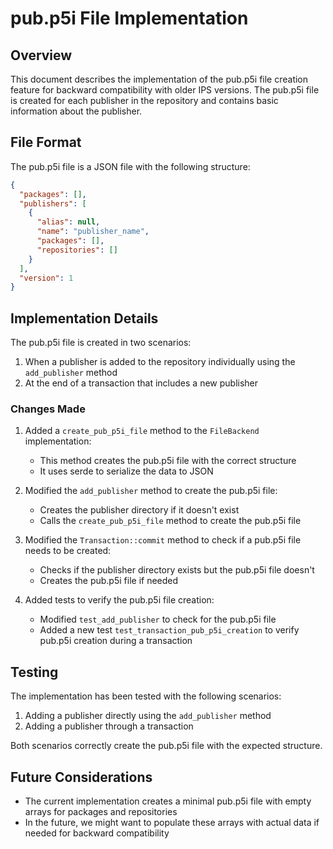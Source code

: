 # pub.p5i File Implementation

## Overview

This document describes the implementation of the pub.p5i file creation feature for backward compatibility with older IPS versions. The pub.p5i file is created for each publisher in the repository and contains basic information about the publisher.

## File Format

The pub.p5i file is a JSON file with the following structure:

```json
{
  "packages": [],
  "publishers": [
    {
      "alias": null,
      "name": "publisher_name",
      "packages": [],
      "repositories": []
    }
  ],
  "version": 1
}
```

## Implementation Details

The pub.p5i file is created in two scenarios:

1. When a publisher is added to the repository individually using the `add_publisher` method
2. At the end of a transaction that includes a new publisher

### Changes Made

1. Added a `create_pub_p5i_file` method to the `FileBackend` implementation:
   - This method creates the pub.p5i file with the correct structure
   - It uses serde to serialize the data to JSON

2. Modified the `add_publisher` method to create the pub.p5i file:
   - Creates the publisher directory if it doesn't exist
   - Calls the `create_pub_p5i_file` method to create the pub.p5i file

3. Modified the `Transaction::commit` method to check if a pub.p5i file needs to be created:
   - Checks if the publisher directory exists but the pub.p5i file doesn't
   - Creates the pub.p5i file if needed

4. Added tests to verify the pub.p5i file creation:
   - Modified `test_add_publisher` to check for the pub.p5i file
   - Added a new test `test_transaction_pub_p5i_creation` to verify pub.p5i creation during a transaction

## Testing

The implementation has been tested with the following scenarios:

1. Adding a publisher directly using the `add_publisher` method
2. Adding a publisher through a transaction

Both scenarios correctly create the pub.p5i file with the expected structure.

## Future Considerations

- The current implementation creates a minimal pub.p5i file with empty arrays for packages and repositories
- In the future, we might want to populate these arrays with actual data if needed for backward compatibility
